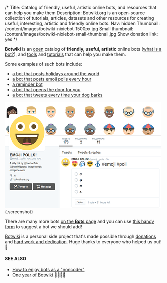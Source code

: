 /*
Title: Catalog of friendly, useful, artistic online bots, and resources that can help you make them
Description: Botwiki.org is an open-source collection of tutorials, articles, datasets and other resources for creating useful, interesting, artistic and friendly online bots.
Nav: hidden
Thumbnail: /content/images/botwiki-nixiebot-1500px.jpg
Small thumbnail: /content/images/botwiki-nixiebot-small-thumbnail.jpg
Show donation link: yes
*/

**Botwiki** is an [open](https://github.com/botwiki/botwiki.org) catalog of **friendly, useful, artistic** online bots ([what is a bot?](/bots/)), and [tools](/resources/) and [tutorials](/tutorials/) that can help you make them.



<div class="row">
  <div class="col-sm-12 col-md-6 no-pad" markdown=1>

Some examples of such bots include:

- [a bot that posts holidays around the world](bots/twitterbots/holidaybot4000)
- [a bot that posts emoji polls every hour](bots/twitterbots/emoji__polls)
- [a reminder bot](bots/twitterbots/mnemosynetron)
- [a bot that opens the door for you](bots/slackbots/doorbell-server)
- [a bot that tweets every time your dog barks](bots/twitterbots/OliverBarkBark)
  </div>
  <div class="col-sm-12 col-md-6" markdown=1>
[![Automated emoji polls](/content/bots/twitterbots/images/emoji__polls-thumbnail.png)](/bots/twitterbots/emoji__polls){.screenshot}
  </div>
</div>

<!--
<div class="container-fluid no-pad">
  <div class="row no-pad">
    <div class="col no-pad" markdown=1>
[![Automated emoji polls](/content/bots/twitterbots/images/emoji__polls-thumbnail.png)](/bots/twitterbots/emoji__polls){.screenshot}
    </div>
    <div class="col no-pad" markdown=1>
[![Automated emoji polls](/content/bots/twitterbots/images/emoji__polls-thumbnail.png)](/bots/twitterbots/emoji__polls){.screenshot}
    </div>
    <div class="col no-pad" markdown=1>
[![Automated emoji polls](/content/bots/twitterbots/images/emoji__polls-thumbnail.png)](/bots/twitterbots/emoji__polls){.screenshot}
    </div>
    <div class="col no-pad" markdown=1>
[![Automated emoji polls](/content/bots/twitterbots/images/emoji__polls-thumbnail.png)](/bots/twitterbots/emoji__polls){.screenshot}
    </div>
    <div class="col no-pad" markdown=1>
[![Automated emoji polls](/content/bots/twitterbots/images/emoji__polls-thumbnail.png)](/bots/twitterbots/emoji__polls){.screenshot}
    </div>
  </div>
</div>
-->

There are many more bots [on the **Bots** page](bots/) and you can use [this handy form](https://botwiki.org/submit-your-bot) to suggest a bot we should add!


<div class="note"><p><a href="/about/">Botwiki</a> is a personal side project that's made possible through <a href="/about/support">donations</a> and <a href="/about/team/">hard work and dedication</a>. Huge thanks to everyone who helped us out! <span class="normal-text">🙌</span></p>
</div>


#### SEE ALSO

- [How to enjoy bots as a "noncoder"](/articles/how-to-enjoy-bots-as-a-noncoder)
- [One year of Botwiki 🤖🎂👏🎉](https://fourtonfish.com/blog/2016-07-13-botwiki-one-year/) 
